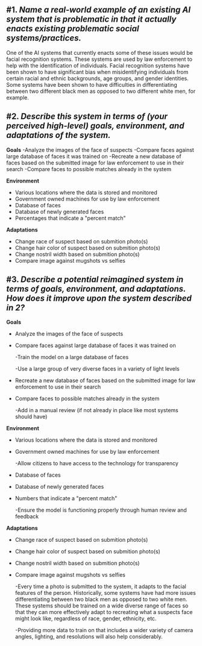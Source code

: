 ## #1. _Name a real-world example of an existing AI system that is problematic in that it actually enacts existing problematic social systems/practices._ ##

One of the AI systems that currently enacts some of these issues would be facial recognition systems. These systems are used by law enforcement to help with the identification of individuals. Facial recognition systems have been shown to have significant bias when misidentifying individuals from certain racial and ethnic backgrounds, age groups, and gender identities. Some systems have been shown to have difficulties in differentiating between two different black men as opposed to two different white men, for example.

## #2. _Describe this system in terms of (your perceived high-level) **goals**, **environment**, and **adaptations** of the system._
**Goals**
	-Analyze the images of the face of suspects
 	-Compare faces against large database of faces it was trained on
	-Recreate a new database of faces based on the submitted image for law enforcement to use in their search
	-Compare faces to possible matches already in the system

**Environment**
* Various locations where the data is stored and monitored
* Government owned machines for use by law enforcement
* Database of faces
* Database of newly generated faces
* Percentages that indicate a "percent match"

**Adaptations**
* Change race of suspect based on submition photo(s)
* Change hair color of suspect based on submition photo(s)
* Change nostril width based on submition photo(s)
* Compare image against mugshots vs selfies

## #3. _Describe a potential reimagined system in terms of goals, environment, and adaptations. How does it improve upon the system described in 2?_

**Goals**
* Analyze the images of the face of suspects
* Compare faces against large database of faces it was trained on

	-Train the model on a large database of faces
 
	-Use a large group of very diverse faces in a variety of light levels
 
* Recreate a new database of faces based on the submitted image for law enforcement to use in their search
* Compare faces to possible matches already in the system

	-Add in a manual review (if not already in place like most systems should have)

**Environment**
* Various locations where the data is stored and monitored
* Government owned machines for use by law enforcement

	-Allow citizens to have access to the technology for transparency
 
* Database of faces
* Database of newly generated faces
* Numbers that indicate a "percent match"

	-Ensure the model is functioning properly through human review and feedback

**Adaptations**
* Change race of suspect based on submition photo(s)
* Change hair color of suspect based on submition photo(s)
* Change nostril width based on submition photo(s)
* Compare image against mugshots vs selfies

	-Every time a photo is submitted to the system, it adapts to the facial features of the person. Historically, some systems have had more issues differentiating between two black men as opposed to two white men. These systems should be trained on a wide diverse range of faces so that they can more effectively adapt to recreating what a suspects face might look like, regardless of race, gender, ethnicity, etc. 
 
	-Providing more data to train on that includes a wider variety of camera angles, lighting, and resolutions will also help considerably.
